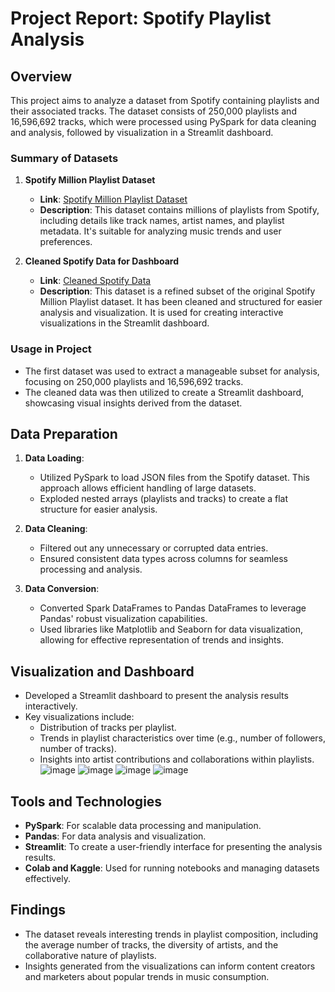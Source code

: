 
# Project Report: Spotify Playlist Analysis

## Overview
This project aims to analyze a dataset from Spotify containing playlists and their associated tracks. The dataset consists of 250,000 playlists and 16,596,692 tracks, which were processed using PySpark for data cleaning and analysis, followed by visualization in a Streamlit dashboard.

### Summary of Datasets

1. **Spotify Million Playlist Dataset**  
   - **Link**: [Spotify Million Playlist Dataset](https://www.kaggle.com/datasets/himanshuwagh/spotify-million)
   - **Description**: This dataset contains millions of playlists from Spotify, including details like track names, artist names, and playlist metadata. It's suitable for analyzing music trends and user preferences.

2. **Cleaned Spotify Data for Dashboard**  
   - **Link**: [Cleaned Spotify Data](https://www.kaggle.com/datasets/esraaabdelrazek/spotify-data)
   - **Description**: This dataset is a refined subset of the original Spotify Million Playlist dataset. It has been cleaned and structured for easier analysis and visualization. It is used for creating interactive visualizations in the Streamlit dashboard.

### Usage in Project
- The first dataset was used to extract a manageable subset for analysis, focusing on 250,000 playlists and 16,596,692 tracks.
- The cleaned data was then utilized to create a Streamlit dashboard, showcasing visual insights derived from the dataset.


## Data Preparation
1. **Data Loading**: 
   - Utilized PySpark to load JSON files from the Spotify dataset. This approach allows efficient handling of large datasets.
   - Exploded nested arrays (playlists and tracks) to create a flat structure for easier analysis.

2. **Data Cleaning**:
   - Filtered out any unnecessary or corrupted data entries.
   - Ensured consistent data types across columns for seamless processing and analysis.

3. **Data Conversion**:
   - Converted Spark DataFrames to Pandas DataFrames to leverage Pandas' robust visualization capabilities.
   - Used libraries like Matplotlib and Seaborn for data visualization, allowing for effective representation of trends and insights.

## Visualization and Dashboard
- Developed a Streamlit dashboard to present the analysis results interactively.
- Key visualizations include:
  - Distribution of tracks per playlist.
  - Trends in playlist characteristics over time (e.g., number of followers, number of tracks).
  - Insights into artist contributions and collaborations within playlists.
    ![image](https://github.com/user-attachments/assets/9e829f42-7286-4852-a4d5-9b4daa7ffce5)
    ![image](https://github.com/user-attachments/assets/577075dd-3dc0-48b9-958d-931fc99143d7)
    ![image](https://github.com/user-attachments/assets/7ddc7e4f-a4b7-4463-8eb7-f663c0423112)
    ![image](https://github.com/user-attachments/assets/787efabc-72ae-43a8-9be0-d7f9800044f4)



## Tools and Technologies
- **PySpark**: For scalable data processing and manipulation.
- **Pandas**: For data analysis and visualization.
- **Streamlit**: To create a user-friendly interface for presenting the analysis results.
- **Colab and Kaggle**: Used for running notebooks and managing datasets effectively.

## Findings
- The dataset reveals interesting trends in playlist composition, including the average number of tracks, the diversity of artists, and the collaborative nature of playlists.
- Insights generated from the visualizations can inform content creators and marketers about popular trends in music consumption.
